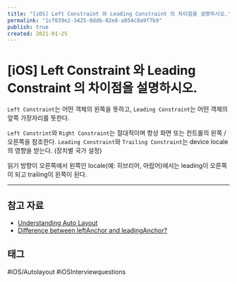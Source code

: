 ```yaml
---
title: "[iOS] Left Constraint 와 Leading Constraint 의 차이점을 설명하시오."
permalink: "1cf039e2-3425-0ddb-02e8-a054c8a9f7b9"
publish: true
created: 2021-01-25
---
```


# \[iOS] Left Constraint 와 Leading Constraint 의 차이점을 설명하시오.

`Left Constraint`는 어떤 객체의 왼쪽을 뜻하고, `Leading Constraint`는 어떤 객체의 앞쪽 가장자리를 뜻한다.

`Left Constrint`와 `Right Constraint`는 절대적이며 항상 화면 또는 컨트롤의 왼쪽 / 오른쪽을 참조한다. `Leading Constraint`와 `Trailing Constraint`는 device locale의 영향을 받는다. (장치별 국가 설정)

읽기 방향이 오른쪽에서 왼쪽인 locale(예: 히브리어, 아랍어)에서는 leading이 오른쪽이 되고 trailing이 왼쪽이 된다.

---

## 참고 자료

- [Understanding Auto Layout](https://developer.apple.com/library/archive/documentation/UserExperience/Conceptual/AutolayoutPG/index.html#//apple_ref/doc/uid/TP40010853-CH7-SW1)
- [Difference between leftAnchor and leadingAnchor?](https://stackoverflow.com/questions/32981532/difference-between-leftanchor-and-leadinganchor/32981750)

## 태그

#iOS/Autolayout #iOSInterviewquestions